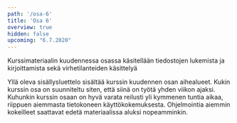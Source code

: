 ```yaml
---
path: '/osa-6'
title: 'Osa 6'
overview: true
hidden: false
upcoming: "6.7.2020"
---
```


Kurssimateriaalin kuudennessa osassa käsitellään tiedostojen lukemista ja kirjoittamista sekä virhetilanteiden käsittelyä

<pages-in-this-section></pages-in-this-section>

Yllä oleva sisällysluettelo sisältää kurssin kuudennen osan aihealueet. Kukin kurssin osa on suunniteltu siten, että siinä on työtä yhden viikon ajaksi. Kuhunkin kurssin osaan on hyvä varata reilusti yli kymmenen tuntia aikaa, riippuen aiemmasta tietokoneen käyttökokemuksesta. Ohjelmointia aiemmin kokeilleet saattavat edetä materiaalissa aluksi nopeamminkin.


<exercises-in-this-section></exercises-in-this-section>
